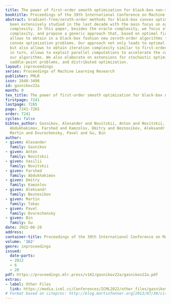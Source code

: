 ```yaml
---
title: The power of first-order smooth optimization for black-box non-smooth problems
booktitle: Proceedings of the 39th International Conference on Machine Learning
abstract: Gradient-free/zeroth-order methods for black-box convex optimization have
  been extensively studied in the last decade with the main focus on oracle calls
  complexity. In this paper, besides the oracle complexity, we focus also on iteration
  complexity, and propose a generic approach that, based on optimal first-order methods,
  allows to obtain in a black-box fashion new zeroth-order algorithms for non-smooth
  convex optimization problems. Our approach not only leads to optimal oracle complexity,
  but also allows to obtain iteration complexity similar to first-order methods, which,
  in turn, allows to exploit parallel computations to accelerate the convergence of
  our algorithms. We also elaborate on extensions for stochastic optimization problems,
  saddle-point problems, and distributed optimization.
layout: inproceedings
series: Proceedings of Machine Learning Research
publisher: PMLR
issn: 2640-3498
id: gasnikov22a
month: 0
tex_title: The power of first-order smooth optimization for black-box non-smooth problems
firstpage: 7241
lastpage: 7265
page: 7241-7265
order: 7241
cycles: false
bibtex_author: Gasnikov, Alexander and Novitskii, Anton and Novitskii, Vasilii and
  Abdukhakimov, Farshed and Kamzolov, Dmitry and Beznosikov, Aleksandr and Takac,
  Martin and Dvurechensky, Pavel and Gu, Bin
author:
- given: Alexander
  family: Gasnikov
- given: Anton
  family: Novitskii
- given: Vasilii
  family: Novitskii
- given: Farshed
  family: Abdukhakimov
- given: Dmitry
  family: Kamzolov
- given: Aleksandr
  family: Beznosikov
- given: Martin
  family: Takac
- given: Pavel
  family: Dvurechensky
- given: Bin
  family: Gu
date: 2022-06-28
address:
container-title: Proceedings of the 39th International Conference on Machine Learning
volume: '162'
genre: inproceedings
issued:
  date-parts:
  - 2022
  - 6
  - 28
pdf: https://proceedings.mlr.press/v162/gasnikov22a/gasnikov22a.pdf
extras:
- label: Other Files
  link: https://media.icml.cc/Conferences/ICML2022/other_files/gasnikov22a-supp.zip
# Format based on citeproc: http://blog.martinfenner.org/2013/07/30/citeproc-yaml-for-bibliographies/
---
```

